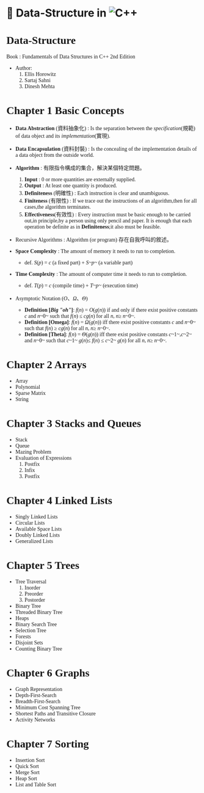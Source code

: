 # 🧠 Data-Structure in ![C++](https://img.shields.io/badge/C%2B%2B-blue?logo=c%2B%2B&logoColor=white)


<font face="times new roman">

# Data-Structure
Book : Fundamentals of Data Structures in C++ 2nd Edition
* Author:
  1. Ellis Horowitz
  2. Sartaj Sahni
  3. Dinesh Mehta

# Chapter 1 Basic Concepts

* **Data Abstraction** (<font face="標楷體">資料抽象化</font>) : Is the separation between the *specification*(<font face="標楷體">規範</font>) of data object and its *implementation*(<font face="標楷體">實現</font>).
* **Data Encapsulation** (<font face="標楷體">資料封裝</font>) : Is the concealing of the implementation details of a data object from the outside world.

* **Algorithm** : <font face="標楷體">有限指令構成的集合，解決某個特定問題。</font>
  1. **Input** : 0 or more quantities are externally supplied.
  2. **Output** : At least one quantity is produced.
  3. **Definiteness** (<font face="標楷體">明確性</font>) : Each instruction is clear and unambiguous.
  4. **Finiteness** (<font face="標楷體">有限性</font>) : If we trace out the instructions of an algorithm,then for all cases,the algorithm terminates.
  5. **Effectiveness**(<font face="標楷體">有效性</font>) : Every instruction must be basic enough to be carried out,in principle,by a person using only pencil and paper. It is enough that each operation be definite as in **Definiteness**;it also must be feasible.

* Recursive Algorithms : Algorithm (or program) <font face="標楷體">存在自我呼叫的敘述。</font>
* **Space Complexity** : The amount of memory it needs to run to completion.
  * def. *S*(*p*) = *c* (a fixed part) + *S~p~* (a variable part)
* **Time Complexity** : The amount of computer time it needs to run to completion.
  * def. *T*(*p*) = *c* (compile time) + *T~p~* (execution time)

* Asymptotic Notation (*O*、$\Omega$、$\Theta$)
  * **Definition [*Big "oh"*]**: *f*(*n*) = *O*(*g*(*n*)) if and only if there exist positive constants *c* and *n*~0~ such that *f*(*n*) $\leq$ *cg*(*n*) for all *n*, *n*$\geq$ *n*~0~.
  * **Definition [Omega]**: *f*(*n*) = $\Omega$(*g*(*n*)) iff there exist positive constants *c* and *n*~0~ such that *f*(*n*) $\geq$ *cg*(*n*) for all *n*, *n*$\geq$ *n*~0~.
  * **Definition [Theta]**: *f*(*n*) = $\Theta$(*g*(*n*)) iff there exist positive constants *c*~1~,*c*~2~ and *n*~0~ such that *c*~1~ *g*(*n*)$\leq$ *f*(*n*) $\leq$ *c*~2~ *g*(*n*) for all *n*, *n*$\geq$ *n*~0~.

# Chapter 2 Arrays

* Array
* Polynomial
* Sparse Matrix
* String

# Chapter 3 Stacks and Queues

* Stack
* Queue
* Mazing Problem
* Evaluation of Expressions
  1. Postfix
  2. Infix
  3. Postfix

# Chapter 4 Linked Lists

* Singly Linked Lists
* Circular Lists
* Available Space Lists
* Doubly Linked Lists
* Generalized Lists

# Chapter 5 Trees

* Tree Traversal
  1. Inorder
  2. Preorder
  3. Postorder
* Binary Tree
* Threaded Binary Tree
* Heaps
* Binary Search Tree
* Selection Tree
* Forests
* Disjoint Sets
* Counting Binary Tree

# Chapter 6 Graphs

* Graph Representation
* Depth-First-Search
* Breadth-First-Search
* Minimum Cost Spanning Tree
* Shortest Paths and Transitive Closure
* Activity Networks

# Chapter 7 Sorting

* Insertion Sort
* Quick Sort
* Merge Sort
* Heap Sort
* List and Table  Sort

</font>

